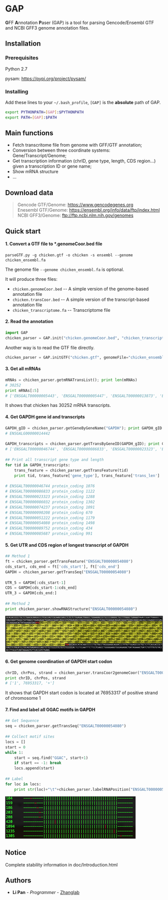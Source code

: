 # GAP

<b>G</b>FF <b>A</b>nnotation <b>P</b>aser (GAP) is a tool for parsing Gencode/Ensembl GTF and NCBI GFF3 genome annotation files.

## Installation

### Prerequisites

Python 2.7

pysam: https://pypi.org/project/pysam/


### Installing

Add these lines to your `~/.bash_profile`, `[GAP]` is the <b>absolute</b> path of GAP.

```bash
export PYTHONPATH=[GAP]:$PYTHONPATH
export PATH=[GAP]:$PATH
```

## Main functions

* Fetch transcritome file from genome with GFF/GTF annotation;
* Conversion between three coordinate systems: Gene/Transcript/Genome;
* Get transcription information (chrID, gene type, length, CDS region...) given a transcription ID or gene name;
* Show mRNA structure
* ...

## Download data

> Gencode GTF/Genome: https://www.gencodegenes.org <br>
> Enesembl GTF/Genome: https://ensembl.org/info/data/ftp/index.html <br>
> NCBI GFF3/Genome: ftp://ftp.ncbi.nlm.nih.gov/genomes

## Quick start

#### 1. Convert a GTF file to *.genomeCoor.bed file
```shell
parseGTF.py -g chicken.gtf -o chicken -s ensembl --genome chicken_ensembl.fa
```
The genome file `--genome chicken_ensembl.fa` is optional.

It will produce three files: 

* `chicken.genomeCoor.bed`    -- A simple version of the genome-based annotation file
* `chicken.transCoor.bed`		-- A simple version of the transcript-based annotation file
* `chicken_transcriptome.fa`  -- Transcriptome file

#### 2. Read the annotation

```python
import GAP
chicken_parser = GAP.init("chicken.genomeCoor.bed", "chicken_transcriptome.fa")
```

Another way is to read the GTF file directly.

```python
chicken_parser = GAP.initGTF("chicken.gtf", genomeFile="chicken_ensembl.fa", source='Ensembl')
```

#### 3. Get all mRNAs

```python
mRNAs = chicken_parser.getmRNATransList(); print len(mRNAs)
# 30252
print mRNAs[:5]
# ['ENSGALT00000005443', 'ENSGALT00000005447', 'ENSGALT00000013873', 'ENSGALT00000001353', 'ENSGALT00000001352']
```
It shows that chicken has 30252 mRNA transcripts.

#### 4. Get GAPDH gene id and transcripts

```python
GAPDH_gID = chicken_parser.getGeneByGeneName("GAPDH"); print GAPDH_gID
# ENSGALG00000014442

GAPDH_transcripts = chicken_parser.getTransByGeneID(GAPDH_gID); print GAPDH_transcripts
# ['ENSGALT00000046744', 'ENSGALT00000086833', 'ENSGALT00000023323', 'ENSGALT00000086032', 'ENSGALT00000074237', 'ENSGALT00000090208', 'ENSGALT00000051222', 'ENSGALT00000054080', 'ENSGALT00000089752', 'ENSGALT00000085687']

## Print all transcript gene type and length
for tid in GAPDH_transcripts:
	trans_feature = chicken_parser.getTransFeature(tid)
	print tid, trans_feature['gene_type'], trans_feature['trans_len']

# ENSGALT00000046744 protein_coding 1076
# ENSGALT00000086833 protein_coding 1122
# ENSGALT00000023323 protein_coding 1288
# ENSGALT00000086032 protein_coding 1302
# ENSGALT00000074237 protein_coding 1091
# ENSGALT00000090208 protein_coding 670
# ENSGALT00000051222 protein_coding 1179
# ENSGALT00000054080 protein_coding 1498
# ENSGALT00000089752 protein_coding 434
# ENSGALT00000085687 protein_coding 991
```

#### 5. Get UTR and CDS region of longest transcript of GAPDH

```python
## Method 1
ft = chicken_parser.getTransFeature("ENSGALT00000054080")
cds_start, cds_end = ft['cds_start'], ft['cds_end']
GAPDH = chicken_parser.getTransSeq("ENSGALT00000054080")

UTR_5 = GAPDH[:cds_start-1]
CDS = GAPDH[cds_start-1:cds_end]
UTR_3 = GAPDH[cds_end:]

## Method 2
print chicken_parser.showRNAStructure("ENSGALT00000054080")
```
<img src="doc/img/showRNAStructure.png">

#### 6. Get genome coordination of GAPDH start codon

```python
chrID, chrPos, strand = chicken_parser.transCoor2genomeCoor("ENSGALT00000054080", cds_start)
print chrID, chrPos, strand
# ['1', 76953317, '+']
```
It shows that GAPDH start codon is located at 76953317 of positive strand of chromosome 1

#### 7. Find and label all GGAC motifs in GAPDH

```python
## Get Sequence
seq = chicken_parser.getTransSeq("ENSGALT00000054080")

## Collect motif sites
locs = []
start = 0
while 1:
    start = seq.find("GGAC", start+1)
    if start == -1: break
    locs.append(start)

## Label
for loc in locs:
    print str(loc)+"\t"+chicken_parser.labelRNAPosition("ENSGALT00000054080", [loc,loc])
```

<img src="doc/img/labelRNAPosition.png">

## Notice

Complete stability information in doc/Introduction.html


## Authors

* **Li Pan** - *Programmer* - [Zhanglab](http://zhanglab.life.tsinghua.edu.cn)


